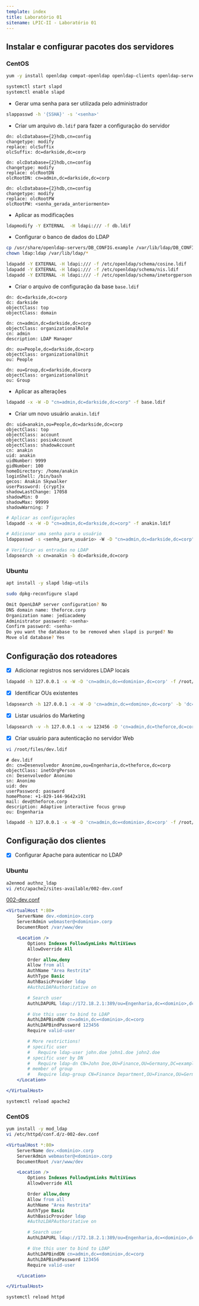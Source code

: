 ```yaml
---
template: index
title: Laboratório 01
sitename: LPIC-II - Laboratório 01
---
```


## Instalar e configurar pacotes dos servidores

### CentOS

```bash
yum -y install openldap compat-openldap openldap-clients openldap-servers openldap-servers-sql openldap-devel
```

```bash
systemctl start slapd
systemctl enable slapd
```

* Gerar uma senha para ser utilizada pelo administrador

```bash
slappasswd -h '{SSHA}' -s '<senha>'
```

* Criar um arquivo `db.ldif` para fazer a configuração do servidor

```ldif
dn: olcDatabase={2}hdb,cn=config
changetype: modify
replace: olcSuffix
olcSuffix: dc=darkside,dc=corp

dn: olcDatabase={2}hdb,cn=config
changetype: modify
replace: olcRootDN
olcRootDN: cn=admin,dc=darkside,dc=corp

dn: olcDatabase={2}hdb,cn=config
changetype: modify
replace: olcRootPW
olcRootPW: <senha_gerada_anteriormente>
```

* Aplicar as modificações

```bash
ldapmodify -Y EXTERNAL  -H ldapi:/// -f db.ldif
```

* Configurar o banco de dados do LDAP

```bash
cp /usr/share/openldap-servers/DB_CONFIG.example /var/lib/ldap/DB_CONFIG
chown ldap:ldap /var/lib/ldap/*

ldapadd -Y EXTERNAL -H ldapi:/// -f /etc/openldap/schema/cosine.ldif
ldapadd -Y EXTERNAL -H ldapi:/// -f /etc/openldap/schema/nis.ldif
ldapadd -Y EXTERNAL -H ldapi:/// -f /etc/openldap/schema/inetorgperson.ldif
```

* Criar o arquivo de configuração da base `base.ldif`

```ldif
dn: dc=darkside,dc=corp
dc: darkside
objectClass: top
objectClass: domain

dn: cn=admin,dc=darkside,dc=corp
objectClass: organizationalRole
cn: admin
description: LDAP Manager

dn: ou=People,dc=darkside,dc=corp
objectClass: organizationalUnit
ou: People

dn: ou=Group,dc=darkside,dc=corp
objectClass: organizationalUnit
ou: Group
```

* Aplicar as alterações

```bash
ldapadd -x -W -D "cn=admin,dc=darkside,dc=corp" -f base.ldif
```

* Criar um novo usuário `anakin.ldif`

```ldif
dn: uid=anakin,ou=People,dc=darkside,dc=corp
objectClass: top
objectClass: account
objectClass: posixAccount
objectClass: shadowAccount
cn: anakin
uid: anakin
uidNumber: 9999
gidNumber: 100
homeDirectory: /home/anakin
loginShell: /bin/bash
gecos: Anakin Skywalker
userPassword: {crypt}x
shadowLastChange: 17058
shadowMin: 0
shadowMax: 99999
shadowWarning: 7
```

```bash
# Aplicar as configurações
ldapadd -x -W -D "cn=admin,dc=darkside,dc=corp" -f anakin.ldif
```

```bash
# Adicionar uma senha para o usuário
ldappasswd -s <senha_para_usuário> -W -D "cn=admin,dc=darkside,dc=corp" -x "uid=anakin,ou=People,dc=darkside,dc=corp"
```

```bash
# Verificar as entradas no LDAP
ldapsearch -x cn=anakin -b dc=darkside,dc=corp
```

### Ubuntu

```bash
apt install -y slapd ldap-utils
```

```bash
sudo dpkg-reconfigure slapd

Omit OpenLDAP server configuration? No
DNS domain name: theforce.corp
Organization name: jediacademy
Administrator password: <senha>
Confirm password: <senha>
Do you want the database to be removed when slapd is purged? No
Move old database? Yes


```



## Configuração dos roteadores

* [X] Adicionar registros nos servidores LDAP locais

```bash
ldapadd -h 127.0.0.1 -x -W -D 'cn=admin,dc=<dominio>,dc=corp' -f /root/files/<dominio>.ldif
```

* [X] Identificar OUs existentes

```bash
ldapsearch -h 127.0.0.1 -x -W -D 'cn=admin,dc=<domino>,dc=corp' -b 'dc=<dominio>,dc=<corp>' '(objectClass=organizationalUnit)'
```

* [X] Listar usuários do Marketing

```bash
ldapsearch -v -h 127.0.0.1 -x -w 123456 -D 'cn=admin,dc=theforce,dc=corp' -b 'dc=<dominio>,dc=<corp>' '(&(ou=Marketing) (objectClass=inetOrgPerson))'
```

* [X] Criar usuário para autenticação no servidor Web

```bash
vi /root/files/dev.ldif
```

```ldif
# dev.ldif
dn: cn=Desenvolvedor Anonimo,ou=Engenharia,dc=theforce,dc=corp
objectClass: inetOrgPerson
cn: Desenvolvedor Anonimo
sn: Anonimo
uid: dev
userPassword: password
homePhone: +1-829-144-9642x191
mail: dev@theforce.corp
description: Adaptive interactive focus group
ou: Engenharia

```

```bash
ldapadd -h 127.0.0.1 -x -W -D 'cn=admin,dc=<dominio>,dc=corp' -f /root/files/dev.ldif
```

## Configuração dos clientes

* [X] Configurar Apache para autenticar no LDAP

### Ubuntu

```bash
a2enmod authnz_ldap
vi /etc/apache2/sites-available/002-dev.conf
```

[002-dev.conf](ubnt/002-dev.conf)
```apache
<VirtualHost *:80>
    ServerName dev.<dominio>.corp
    ServerAdmin webmaster@<dominio>.corp
    DocumentRoot /var/www/dev

    <Location />
        Options Indexes FollowSymLinks MultiViews
        AllowOverride All

        Order allow,deny
        Allow from all
        AuthName "Area Restrita"
        AuthType Basic
        AuthBasicProvider ldap
        #AuthzLDAPAuthoritative on

        # Search user
        AuthLDAPURL ldap://172.18.2.1:389/ou=Engenharia,dc=<dominio>,dc=corp?uid?sub

        # Use this user to bind to LDAP
        AuthLDAPBindDN cn=admin,dc=<dominio>,dc=corp
        AuthLDAPBindPassword 123456
        Require valid-user

        # More restrictions!
        # specific user
        #   Require ldap-user john.doe john1.doe john2.doe
        # specific user by DN
        #   Require ldap-dn CN=John Doe,OU=Finance,OU=Germany,DC=example,DC=net
        # member of group
        #   Require ldap-group CN=Finance Department,OU=Finance,OU=Germany,DC=example,DC=net
    </Location>

</VirtualHost>
```

```bash
systemctl reload apache2
```

### CentOS

```bash
yum install -y mod_ldap
vi /etc/httpd/conf.d/z-002-dev.conf
```

```apache
<VirtualHost *:80>
    ServerName dev.<dominio>.corp
    ServerAdmin webmaster@<dominio>.corp
    DocumentRoot /var/www/dev

    <Location />
        Options Indexes FollowSymLinks MultiViews
        AllowOverride All

        Order allow,deny
        Allow from all
        AuthName "Area Restrita"
        AuthType Basic
        AuthBasicProvider ldap
        #AuthzLDAPAuthoritative on

        # Search user
        AuthLDAPURL ldap://172.18.2.1:389/ou=Engenharia,dc=<dominio>,dc=corp?uid?sub

        # Use this user to bind to LDAP
        AuthLDAPBindDN cn=admin,dc=<dominio>,dc=corp
        AuthLDAPBindPassword 123456
        Require valid-user

    </Location>

</VirtualHost>
```

```bash
systemctl reload httpd
```
